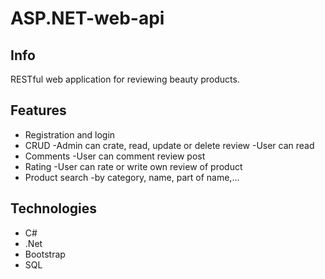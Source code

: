 # ASP.NET-web-api

## Info
RESTful web application for reviewing beauty products.

## Features 
* Registration and login
* CRUD 
-Admin can crate, read, update or delete review
-User can read
* Comments
-User can comment review post
* Rating
-User can rate or write own review of product 
* Product search
-by category, name, part of name,...
 
## Technologies
* C#
* .Net
* Bootstrap
* SQL

